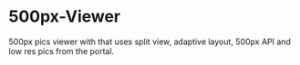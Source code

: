 # 500px-Viewer
500px pics viewer with that uses split view, adaptive layout, 500px API and low res pics from the portal.
